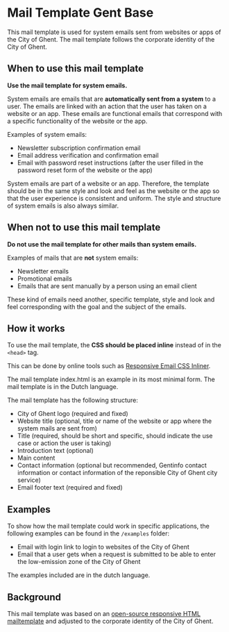 # Mail Template Gent Base

This mail template is used for system emails sent from websites or apps of the City of Ghent. The mail template follows the corporate identity of the City of Ghent.

## When to use this mail template

**Use the mail template for system emails.**

System emails are emails that are **automatically sent from a system** to a user. The emails are linked with an action that the user has taken on a website or an app. These emails are functional emails that correspond with a specific functionality of the website or the app.

Examples of system emails:

* Newsletter subscription confirmation email
* Email address verification and confirmation email
* Email with password reset instructions (after the user filled in the password reset form of the website or the app)

System emails are part of a website or an app. Therefore, the template should  be in the same style and look and feel as the website or the app so that the user experience is consistent and uniform. The style and structure of system emails is also always similar.

## When not to use this mail template

**Do not use the mail template for other mails than system emails.**

Examples of mails that are **not** system emails:

* Newsletter emails
* Promotional emails
* Emails that are sent manually by a person using an email client

These kind of emails need another, specific template, style and look and feel corresponding with the goal and the subject of the emails.

## How it works

To use the mail template, the **CSS should be placed inline** instead of in the `<head>` tag.

This can be done by online tools such as <a href="https://htmlemail.io/inline/">Responsive Email CSS Inliner</a>.

The mail template index.html is an example in its most minimal form. The mail template is in the Dutch language.

The mail template has the following structure:

* City of Ghent logo (required and fixed)
* Website title (optional, title or name of the website or app where the system mails are sent from)
* Title (required, should be short and specific, should indicate the use case or action the user is taking)
* Introduction text (optional)
* Main content
* Contact information (optional but recommended, Gentinfo contact information or contact information of the reponsible City of Ghent city service)
* Email footer text (required and fixed)

## Examples

To show how the mail template could work in specific applications, the following examples can be found in the `/examples` folder:

* Email with login link to login to websites of the City of Ghent
* Email that a user gets when a request is submitted to be able to enter the low-emission zone of the City of Ghent

 The examples included are in the dutch language.

 ## Background

This mail template was based on an <a href="https://github.com/leemunroe/responsive-html-email-template">open-source responsive HTML mailtemplate</a> and adjusted to the corporate identity of the City of Ghent.